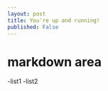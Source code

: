 ```yaml
---
layout: post
title: You're up and running!
published: False
---
```


# markdown area

-list1
-list2
